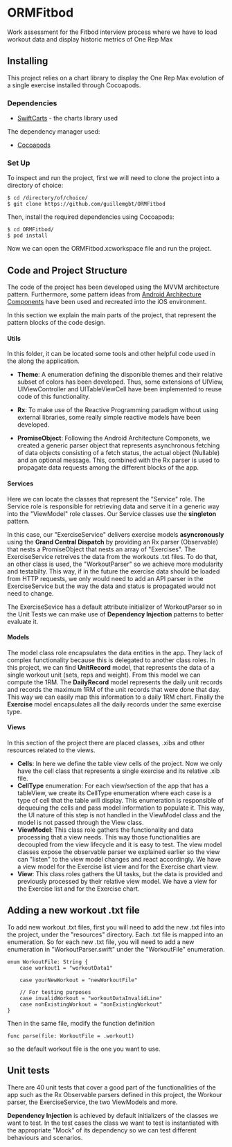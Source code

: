 # ORMFitbod
Work assessment for the Fitbod interview process where we have to load workout data and display historic metrics of One Rep Max

## Installing

This project relies on a chart library to display the One Rep Max evolution of a single exercise installed through Cocoapods.

### Dependencies

* [SwiftCarts](https://github.com/i-schuetz/SwiftCharts) - the charts library used

The dependency manager used:
* [Cocoapods](https://cocoapods.org)

### Set Up

To inspect and run the project, first we will need to clone the project into a directory of choice:

```
$ cd /directory/of/choice/
$ git clone https://github.com/guillemgbt/ORMFitbod
```

Then, install the required dependencies using Cocoapods:

```
$ cd ORMFitbod/
$ pod install
```

Now we can open the ORMFitbod.xcworkspace file and run the project.

## Code and Project Structure

The code of the project has been developed using the MVVM architecture pattern. Furthermore, some pattern ideas from [Android Architecture Components](https://developer.android.com/topic/libraries/architecture) have been used and recreated into the iOS environment.

In this section we explain the main parts of the project, that represent the pattern blocks of the code design.

#### Utils
In this folder, it can be located some tools and other helpful code used in the along the application.

* **Theme**: A enumeration defining the disponible themes and their relative subset of colors has been developed. Thus, some extensions of UIView, UIViewController and UITableViewCell have been implemented to reuse code of this functionality.

* **Rx**: To make use of the Reactive Programming paradigm without using external libraries, some really simple reactive models have been developed.

* **PromiseObject**: Following the Android Architecture Componets, we created a generic parser object that represents asynchronous fetching of data objects consisting of a fetch status, the actual object (Nullable) and an optional message. This, combined with the Rx parser is used to propagate data requests among the different blocks of the app.


#### Services
Here we can locate the classes that represent the "Service" role. The Service role is responsible for retrieving data and serve it in a generic way into the "ViewModel" role classes. Our Service classes use the **singleton** pattern.

In this case, our "ExerciseService" delivers exercise models **asyncronously** using the **Grand Central Dispatch** by providing an Rx parser (Observable) that nests a PromiseObject that nests an array of "Exercises". The ExerciseService retreives the data from the workouts .txt files. To do that, an other class is used, the "WorkoutParser" so we achieve more modularity and testabilty. This way, if in the future the exercise data should be loaded from HTTP requests, we only would need to add an API parser in the ExerciseService but the way the data and status is propagated would not need to change.

The ExerciseSevice has a default attribute initializer of WorkoutParser so in the Unit Tests we can make use of **Dependency Injection** patterns to better evaluate it.

#### Models

The model class role encapsulates the data entities in the app. They lack of complex functionality because this is delegated to another class roles. In this project, we can find 
**UnitRecord** model, that represents the data of a single workout unit (sets, reps and weight). From this model we can compute the 1RM. The **DailyRecord** model
represents the daily unit records and records the maximum 1RM of the unit records that were done that day. This way we can easily map this information to a daily 1RM chart. Finally the **Exercise** model encapsulates all the daily records under the same exercise type.

#### Views

In this section of the project there are placed classes, .xibs and other resources related to the views.

* **Cells**: In here we define the table view cells of the project. Now we only have the cell class that represents a single exercise and its relative .xib file.
* **CellType** enumeration: For each view/section of the app that has a tableView, we create its CellType enumeration where each case is a type of cell that the table will display.
This enumeration is responsible of dequeuing the cells and pass model information to populate it. This way, the UI nature of this step is not handled in the ViewModel class and the model is not passed through the View class.
* **ViewModel**: This class role gathers the functionality and data processing that a view needs. This way those functionalities are decoupled from the view lifecycle and it is easy to test. The view model classes expose the observable parser we explained earlier so the view can "listen" to the view model changes and react accordingly. We have a view model for the Exercise list view and for the Exercise chart view.
* **View**: This class roles gathers the UI tasks, but the data is provided and previously processed by their relative view model. We have a view for the Exercise list and for the Exercise chart.

## Adding a new workout .txt file

To add new workout .txt files, first you will need to add the new .txt files into the project, under the "resources" directory. Each .txt file is mapped into an enumeration. So for each new .txt file, you will need to add a new enumeration in "WorkoutParser.swift" under the "WorkoutFile" enumeration.

```
enum WorkoutFile: String {
    case workout1 = "workoutData1"
    
    case yourNewWorkout = "newWorkoutFile"
    
    // For testing purposes
    case invalidWorkout = "workoutDataInvalidLine"
    case nonExistingWorkout = "nonExistingWorkout"
}
```

Then in the same file, modify the function definition
```
func parse(file: WorkoutFile = .workout1)
```

so the default workout file is the one you want to use.

## Unit tests

There are 40 unit tests that cover a good part of the functionalities of the app such as  the Rx Observable parsers defined in this project, the Workour parser, the ExerciseService, the two ViewModels and more. 

**Dependency Injection** is achieved by default initializers of the classes we want to test. In the test cases the class we want to test is instantiated with the appropriate "Mock" of its dependency so we can test different behaviours and scenarios.

